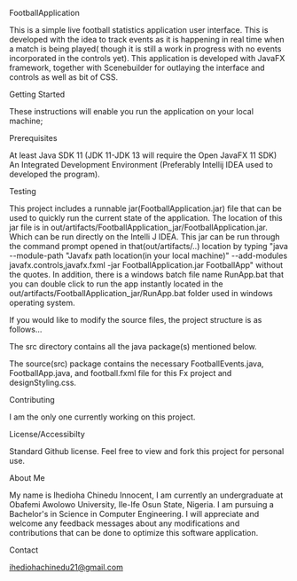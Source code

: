 FootballApplication

This is a simple live football statistics application user interface. This is developed with the idea to track events as it is happening in real time when a match is being played( though it is still a work in progress with no events incorporated in the controls yet). This application is developed with JavaFX framework, together with Scenebuilder for outlaying the interface and controls as well as bit of CSS.

Getting Started

These instructions will enable you run the application on your local machine;

Prerequisites

At least Java SDK 11 (JDK 11-JDK 13 will require the Open JavaFX 11 SDK)
An Integrated Development Environment (Preferably Intellij IDEA used to developed the program).

Testing

This project includes a runnable jar(FootballApplication.jar) file that can be used to quickly run the current state of the application. The location of this jar file is in out/artifacts/FootballApplication_jar/FootballApplication.jar. Which can be run directly on the Intelli J IDEA.
This jar can be run through the command prompt opened in that(out/artifacts/..) location by typing "java --module-path "Javafx path location(in your local machine)" --add-modules javafx.controls,javafx.fxml -jar FootballApplication.jar FootballApp" without the quotes. In addition, there is a windows batch file name RunApp.bat that you can double click to run the app instantly located in the out/artifacts/FootballApplication_jar/RunApp.bat folder used in windows operating system.


If you would like to modify the source files, the project structure is as follows...

The src directory contains all the java package(s) mentioned below.

The source(src) package contains the necessary FootballEvents.java, FootballApp.java, and football.fxml file for this Fx project and designStyling.css.

Contributing

I am the only one currently working on this project.

License/Accessibilty

Standard Github license. Feel free to view and fork this project for personal use.

About Me

My name is Ihedioha Chinedu Innocent, I am currently an undergraduate at Obafemi Awolowo University, Ile-Ife Osun State, Nigeria. I am pursuing a Bachelor's in Science in Computer Engineering. I will appreciate and welcome any feedback messages about any modifications and contributions that can be done to optimize this software application.

Contact

ihediohachinedu21@gmail.com
